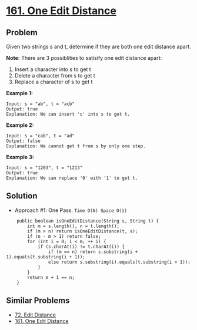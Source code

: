 # <a href='https://leetcode.com/problems/one-edit-distance/'>161. One Edit Distance</a>

## Problem
Given two strings s and t, determine if they are both one edit distance apart.

<strong>Note:</strong>
There are 3 possiblities to satisify one edit distance apart:
1. Insert a character into s to get t
2. Delete a character from s to get t
3. Replace a character of s to get t

<strong>Example 1:</strong>
```
Input: s = "ab", t = "acb"
Output: true
Explanation: We can insert 'c' into s to get t.
```
<strong>Example 2:</strong>
```
Input: s = "cab", t = "ad"
Output: false
Explanation: We cannot get t from s by only one step.
```
<strong>Example 3:</strong>
```
Input: s = "1203", t = "1213"
Output: true
Explanation: We can replace '0' with '1' to get t.
```

## Solution
- Approach #1: One Pass. ```Time O(N) Space O(1)```
```
    public boolean isOneEditDistance(String s, String t) {
        int m = s.length(), n = t.length();
        if (m > n) return isOneEditDistance(t, s);
        if (n - m > 1) return false;
        for (int i = 0; i < m; ++ i) {
            if (s.charAt(i) != t.charAt(i)) {
                if (m == n) return s.substring(i + 1).equals(t.substring(i + 1));
                else return s.substring(i).equals(t.substring(i + 1));
            }
        }
        return m + 1 == n;
    }
```

## Similar Problems
- <a href='https://github.com/DongZhuoran/LeetCode/blob/master/problems/72.%20Edit%20Distance.md'>72. Edit Distance</a>
- <a href='https://github.com/DongZhuoran/LeetCode/blob/master/problems/161.%20One%20Edit%20Distance.md'>161. One Edit Distance</a>
